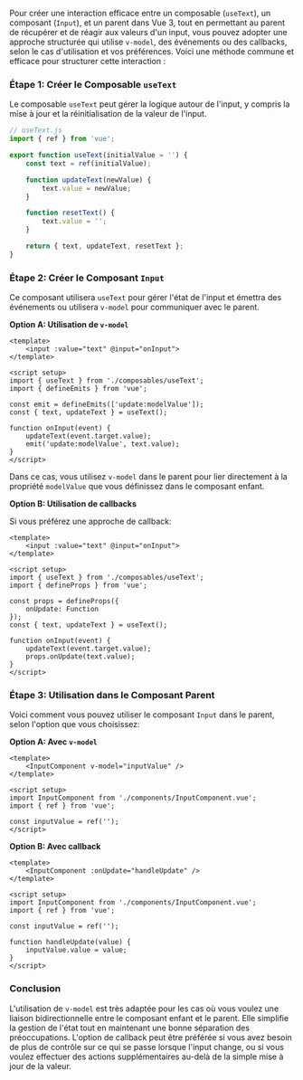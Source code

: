 Pour créer une interaction efficace entre un composable (`useText`), un composant (`Input`), et un parent dans Vue 3, tout en permettant au parent de récupérer et de réagir aux valeurs d'un input, vous pouvez adopter une approche structurée qui utilise `v-model`, des événements ou des callbacks, selon le cas d'utilisation et vos préférences. Voici une méthode commune et efficace pour structurer cette interaction :

### Étape 1: Créer le Composable `useText`

Le composable `useText` peut gérer la logique autour de l'input, y compris la mise à jour et la réinitialisation de la valeur de l'input.

```javascript
// useText.js
import { ref } from 'vue';

export function useText(initialValue = '') {
    const text = ref(initialValue);

    function updateText(newValue) {
        text.value = newValue;
    }

    function resetText() {
        text.value = '';
    }

    return { text, updateText, resetText };
}
```

### Étape 2: Créer le Composant `Input`

Ce composant utilisera `useText` pour gérer l'état de l'input et émettra des événements ou utilisera `v-model` pour communiquer avec le parent.

**Option A: Utilisation de `v-model`**

```vue
<template>
    <input :value="text" @input="onInput">
</template>

<script setup>
import { useText } from './composables/useText';
import { defineEmits } from 'vue';

const emit = defineEmits(['update:modelValue']);
const { text, updateText } = useText();

function onInput(event) {
    updateText(event.target.value);
    emit('update:modelValue', text.value);
}
</script>
```

Dans ce cas, vous utilisez `v-model` dans le parent pour lier directement à la propriété `modelValue` que vous définissez dans le composant enfant.

**Option B: Utilisation de callbacks**

Si vous préférez une approche de callback:

```vue
<template>
    <input :value="text" @input="onInput">
</template>

<script setup>
import { useText } from './composables/useText';
import { defineProps } from 'vue';

const props = defineProps({
    onUpdate: Function
});
const { text, updateText } = useText();

function onInput(event) {
    updateText(event.target.value);
    props.onUpdate(text.value);
}
</script>
```

### Étape 3: Utilisation dans le Composant Parent

Voici comment vous pouvez utiliser le composant `Input` dans le parent, selon l'option que vous choisissez:

**Option A: Avec `v-model`**

```vue
<template>
    <InputComponent v-model="inputValue" />
</template>

<script setup>
import InputComponent from './components/InputComponent.vue';
import { ref } from 'vue';

const inputValue = ref('');
</script>
```

**Option B: Avec callback**

```vue
<template>
    <InputComponent :onUpdate="handleUpdate" />
</template>

<script setup>
import InputComponent from './components/InputComponent.vue';
import { ref } from 'vue';

const inputValue = ref('');

function handleUpdate(value) {
    inputValue.value = value;
}
</script>
```

### Conclusion

L'utilisation de `v-model` est très adaptée pour les cas où vous voulez une liaison bidirectionnelle entre le composant enfant et le parent. Elle simplifie la gestion de l'état tout en maintenant une bonne séparation des préoccupations. L'option de callback peut être préférée si vous avez besoin de plus de contrôle sur ce qui se passe lorsque l'input change, ou si vous voulez effectuer des actions supplémentaires au-delà de la simple mise à jour de la valeur.